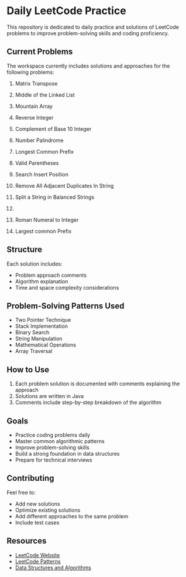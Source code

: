 # Daily LeetCode Practice

This repository is dedicated to daily practice and solutions of LeetCode problems to improve problem-solving skills and coding proficiency.

## Current Problems

The workspace currently includes solutions and approaches for the following problems:

1. Matrix Transpose
2. Middle of the Linked List
3. Mountain Array
4. Reverse Integer
5. Complement of Base 10 Integer
6. Number Palindrome
8. Longest Common Prefix
9. Valid Parentheses
10. Search Insert Position
11. Remove All Adjacent Duplicates In String
12. Split a String in Balanced Strings
13. 

1. Roman Numeral to Integer
2. Largest common Prefix



## Structure

Each solution includes:
- Problem approach comments
- Algorithm explanation
- Time and space complexity considerations

## Problem-Solving Patterns Used

- Two Pointer Technique
- Stack Implementation
- Binary Search
- String Manipulation
- Mathematical Operations
- Array Traversal

## How to Use

1. Each problem solution is documented with comments explaining the approach
2. Solutions are written in Java
3. Comments include step-by-step breakdown of the algorithm

## Goals

- Practice coding problems daily
- Master common algorithmic patterns
- Improve problem-solving skills
- Build a strong foundation in data structures
- Prepare for technical interviews

## Contributing

Feel free to:
- Add new solutions
- Optimize existing solutions
- Add different approaches to the same problem
- Include test cases

## Resources

- [LeetCode Website](https://leetcode.com/)
- [LeetCode Patterns](https://leetcode.com/discuss/general-discussion/460599/blind-75-leetcode-questions)
- [Data Structures and Algorithms](https://leetcode.com/explore/learn/)
